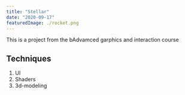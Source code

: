 ```yaml
---
title: "Stellar"
date: "2020-09-17"
featuredImage: ./rocket.png
---
```


This is a project from the bAdvamced garphics and interaction course

## Techniques
1. UI
2. Shaders
3. 3d-modeling
